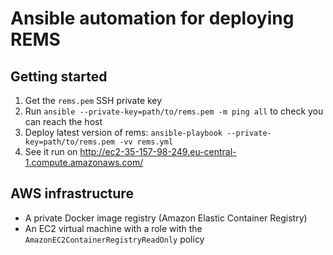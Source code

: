 # Ansible automation for deploying REMS

## Getting started

1. Get the `rems.pem` SSH private key
2. Run `ansible --private-key=path/to/rems.pem -m ping all` to check you can reach the host
3. Deploy latest version of rems: `ansible-playbook --private-key=path/to/rems.pem -vv rems.yml`
4. See it run on <http://ec2-35-157-98-249.eu-central-1.compute.amazonaws.com/>

## AWS infrastructure

- A private Docker image registry (Amazon Elastic Container Registry)
- An EC2 virtual machine with a role with the
  `AmazonEC2ContainerRegistryReadOnly` policy
